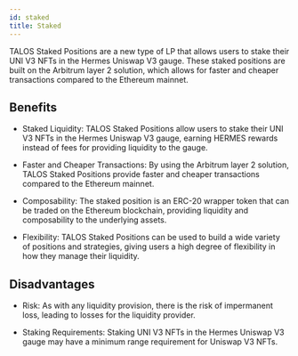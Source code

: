 ```yaml
---
id: staked
title: Staked
---
```


[//]: # (TODO: add that positions can be associated with any strategy)
[//]: # (TODO: pools together users so they can stake every epoch together, bringing down costs)
[//]: # (TODO: if there is no staking incentive active, this position will be equal to a vanilla position)

TALOS Staked Positions are a new type of LP that allows users to stake their UNI V3 NFTs in the Hermes Uniswap V3 gauge. These staked positions are built on the Arbitrum layer 2 solution, which allows for faster and cheaper transactions compared to the Ethereum mainnet.

## Benefits

- Staked Liquidity: TALOS Staked Positions allow users to stake their UNI V3 NFTs in the Hermes Uniswap V3 gauge, earning HERMES rewards instead of fees for providing liquidity to the gauge.

- Faster and Cheaper Transactions: By using the Arbitrum layer 2 solution, TALOS Staked Positions provide faster and cheaper transactions compared to the Ethereum mainnet.

- Composability: The staked position is an ERC-20 wrapper token that can be traded on the Ethereum blockchain, providing liquidity and composability to the underlying assets.

- Flexibility: TALOS Staked Positions can be used to build a wide variety of positions and strategies, giving users a high degree of flexibility in how they manage their liquidity.

## Disadvantages

- Risk: As with any liquidity provision, there is the risk of impermanent loss, leading to losses for the liquidity provider.

- Staking Requirements: Staking UNI V3 NFTs in the Hermes Uniswap V3 gauge may have a minimum range requirement for Uniswap V3 NFTs.
